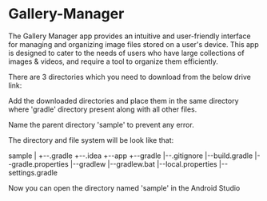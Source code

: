 # Gallery-Manager
The Gallery Manager app provides an intuitive and user-friendly interface for managing and organizing image files stored on a user's device. This app is designed to cater to the needs of users who have large collections of images &amp; videos, and require a tool to organize them efficiently.

There are 3 directories which you need to download from the below drive link:



Add the downloaded directories and place them in the same directory where 'gradle' directory present along with all other files.

Name the parent directory 'sample' to prevent any error.

The directory and file system will be look like that:

sample
   |
   +--.gradle
   +--.idea
   +--app
   +--gradle
   |--.gitignore
   |--build.gradle
   |--gradle.properties
   |--gradlew
   |--gradlew.bat
   |--local.properties
   |--settings.gradle

Now you can open the directory named 'sample' in the Android Studio
